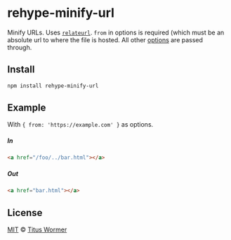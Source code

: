 <!--This file is generated by `build-packages.js`-->

# rehype-minify-url

Minify URLs.  Uses [`relateurl`](https://www.npmjs.com/package/relateurl).
`from` in options is required (which must be an absolute url to
where the file is hosted.  All other [options](https://www.npmjs.com/package/relateurl#options)
are passed through.

## Install

```sh
npm install rehype-minify-url
```

## Example

With `{ from: 'https://example.com' }` as options.

##### In

```html
<a href="/foo/../bar.html"></a>
```

##### Out

```html
<a href="bar.html"></a>
```

## License

[MIT](https://github.com/rehypejs/rehype-minify/blob/master/LICENSE) © [Titus Wormer](http://wooorm.com)
